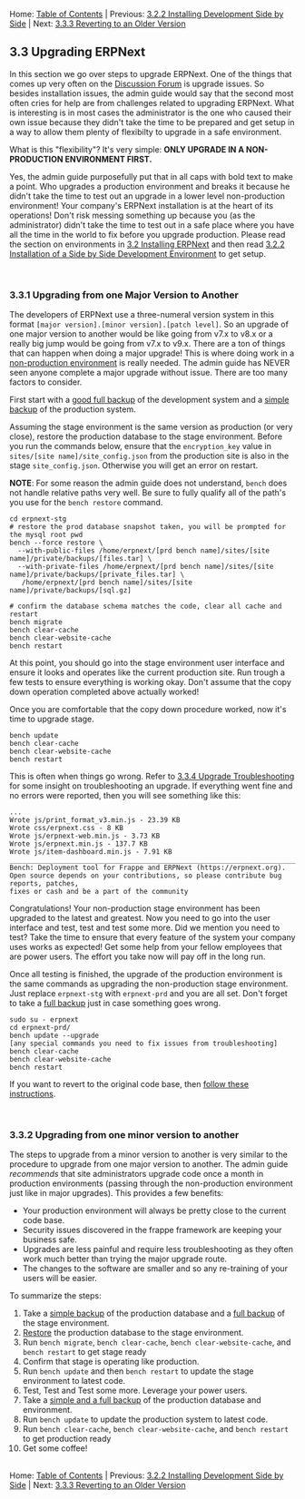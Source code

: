 Home: [Table of Contents](../ "Table of Contents") | Previous: [3.2.2 Installing Development Side by Side](install-dev "Installation of a Side by Side Development Environment") | Next: [3.3.3 Reverting to an Older Version](revert "Reverting to an Older Version")

## 3.3 Upgrading ERPNext

In this section we go over steps to upgrade ERPNext. One of the things that comes up very often on the [Discussion Forum](https://discuss.erpnext.com/ "ERPNext Discussion Forum") is upgrade issues. So besides installation issues, the admin guide would say that the second most often cries for help are from challenges related to upgrading ERPNext. What is interesting is in most cases the administrator is the one who caused their own issue because they didn't take the time to be prepared and get setup in a way to allow them plenty of flexibilty to upgrade in a safe environment.

What is this "flexibility"?  It's very simple: **ONLY UPGRADE IN A NON-PRODUCTION ENVIRONMENT FIRST.**

Yes, the admin guide purposefully put that in all caps with bold text to make a point. Who upgrades a production environment and breaks it because he didn't take the time to test out an upgrade in a lower level non-production environment! Your company's ERPNext installation is at the heart of its operations! Don't risk messing something up because you (as the administrator) didn't take the time to test out in a safe place where you have all the time in the world to fix before you upgrade production. Please read the section on environments in [3.2 Installing ERPNext](install "Installing ERPNext") and then read [3.2.2 Installation of a Side by Side Development Environment](install-dev "Installation of a Side by Side Development Environment") to get setup.

<a name="Major">&nbsp;</a>
### 3.3.1 Upgrading from one Major Version to Another

The developers of ERPNext use a three-numeral version system in this format `[major version].[minor version].[patch level]`. So an upgrade of one major version to another would be like going from v7.x to v8.x or a really big jump would be going from v7.x to v9.x.  There are a ton of things that can happen when doing a major upgrade! This is where doing work in a [non-production environment](install-dev "Installation of a Side by Side Development Environment") is really needed. The admin guide has NEVER seen anyone complete a major upgrade without issue. There are too many factors to consider.

First start with a [good full backup](backup#Full "Backing up ERPNext") of the development system and a [simple backup](backup#Simple "Backing up ERPNext") of the production system.

Assuming the stage environment is the same version as production (or very close), restore the production database to the stage environment. Before you run the commands below, ensure that the `encryption_key` value in  `sites/[site name]/site_config.json` from the production site is also in the stage `site_config.json`. Otherwise you will get an error on restart.

**NOTE**: For some reason the admin guide does not understand, `bench` does not handle relative paths very well. Be sure to fully qualify all of the path's you use for the `bench restore` command.

    cd erpnext-stg
    # restore the prod database snapshot taken, you will be prompted for the mysql root pwd
    bench --force restore \
      --with-public-files /home/erpnext/[prd bench name]/sites/[site name]/private/backups/[files.tar] \
      --with-private-files /home/erpnext/[prd bench name]/sites/[site name]/private/backups/[private_files.tar] \
       /home/erpnext/[prd bench name]/sites/[site name]/private/backups/[sql.gz]

    # confirm the database schema matches the code, clear all cache and restart
    bench migrate
    bench clear-cache
    bench clear-website-cache
    bench restart

At this point, you should go into the stage environment user interface and ensure it looks and operates like the current production site. Run trough a few tests to ensure everything is working okay. Don't assume that the copy down operation completed above actually worked!

Once you are comfortable that the copy down procedure worked, now it's time to upgrade stage.

    bench update
    bench clear-cache
    bench clear-website-cache
    bench restart

This is often when things go wrong. Refer to [3.3.4 Upgrade Troubleshooting](upgrade-trouble "Upgrade Troubleshooting") for some insight on troubleshooting an upgrade. If everything went fine and no errors were reported, then you will see something like this:

    ...
    Wrote js/print_format_v3.min.js - 23.39 KB
    Wrote css/erpnext.css - 8 KB
    Wrote js/erpnext-web.min.js - 3.73 KB
    Wrote js/erpnext.min.js - 137.7 KB
    Wrote js/item-dashboard.min.js - 7.91 KB
    ________________________________________________________________________________
    Bench: Deployment tool for Frappe and ERPNext (https://erpnext.org).
    Open source depends on your contributions, so please contribute bug reports, patches,
    fixes or cash and be a part of the community

Congratulations! Your non-production stage environment has been upgraded to the latest and greatest. Now you need to go into the user interface and test, test and test some more. Did we mention you need to test? Take the time to ensure that every feature of the system your company uses works as expected! Get some help from your fellow employees that are power users. The effort you take now will pay off in the long run.

Once all testing is finished, the upgrade of the production environment is the same commands as upgrading the non-production stage environment. Just replace `erpnext-stg` with `erpnext-prd` and you are all set. Don't forget to take a [full backup](backup#Full "Backing Up ERPNext") just in case something goes wrong.

    sudo su - erpnext
    cd erpnext-prd/
    bench update --upgrade
    [any special commands you need to fix issues from troubleshooting]
    bench clear-cache
    bench clear-website-cache
    bench restart

If you want to revert to the original code base, then [follow these instructions](revert "Reverting to an Older Version").

<a name="Minor">&nbsp;</a>
### 3.3.2 Upgrading from one minor version to another

The steps to upgrade from a minor version to another is very similar to the procedure to upgrade from one major version to another. The admin guide *recommends* that site administrators upgrade code once a month in production environments (passing through the non-production environment just like in major upgrades). This provides a few benefits:

* Your production environment will always be pretty close to the current code base.
* Security issues discovered in the frappe framework are keeping your business safe.
* Upgrades are less painful and require less troubleshooting as they often work much better than trying the major upgrade route.
* The changes to the software are smaller and so any re-training of your users will be easier.

To summarize the steps:

1. Take a [simple backup](backup#Simple "Backing up ERPNext") of the production database and a [full backup](backup#Full "Backing up ERPNext") of the stage environment.
1. [Restore](restore "Restoring from an ERPNext Backup") the production database to the stage environment.
1. Run `bench migrate`, `bench clear-cache`, `bench clear-website-cache`, and `bench restart` to get stage ready
1. Confirm that stage is operating like production.
1. Run `bench update` and then `bench restart` to update the stage environment to latest code.
1. Test, Test and Test some more. Leverage your power users.
1. Take a [simple and a full backup](backup "Backing up ERPNext") of the production database and environment.
1. Run `bench update` to update the production system to latest code.
1. Run `bench clear-cache`, `bench clear-website-cache`, and `bench restart` to get production ready
1. Get some coffee!<br /><br />

Home: [Table of Contents](../ "Table of Contents") | Previous: [3.2.2 Installing Development Side by Side](install-dev "Installation of a Side by Side Development Environment") | Next: [3.3.3 Reverting to an Older Version](revert "Reverting to an Older Version")
